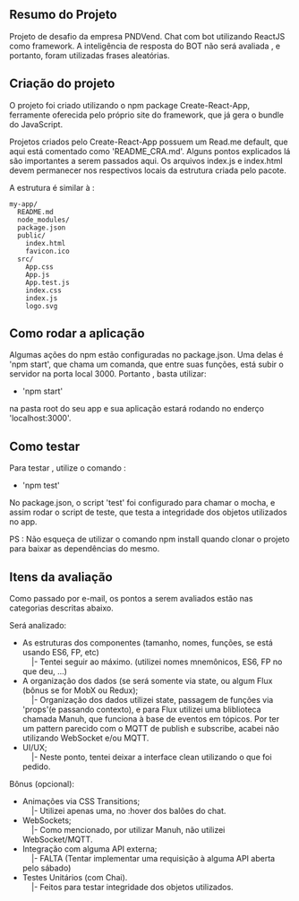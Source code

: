 ## Resumo do Projeto

Projeto de desafio da empresa PNDVend. Chat com bot utilizando ReactJS como framework. A inteligência de resposta do BOT não será avaliada , e portanto, foram utilizadas frases aleatórias.

## Criação do projeto

O projeto foi criado utilizando o npm package Create-React-App, ferramente oferecida pelo próprio site do framework, que já gera o bundle do JavaScript.

Projetos criados pelo Create-React-App possuem um Read.me default, que aqui está comentado como 'README_CRA.md'. Alguns pontos explicados lá são importantes a serem passados aqui. Os arquivos index.js e index.html devem permanecer nos respectivos locais da estrutura criada pelo pacote.

A estrutura é similar à :

```
my-app/
  README.md
  node_modules/
  package.json
  public/
    index.html
    favicon.ico
  src/
    App.css
    App.js
    App.test.js
    index.css
    index.js
    logo.svg
```

## Como rodar a aplicação

Algumas ações do npm estão configuradas no package.json. Uma delas é 'npm start', que chama um comanda, que entre suas funções, está subir o servidor na porta local 3000. Portanto , basta utilizar:

* 'npm start'

na pasta root do seu app e sua aplicação estará rodando no enderço 'localhost:3000'.

## Como testar

Para testar , utilize o comando :

* 'npm test'

No package.json, o script 'test' foi configurado para chamar o mocha, e assim rodar o script de teste, que testa a integridade dos objetos utilizados no app.

PS : Não esqueça de utilizar o comando npm install quando clonar o projeto para baixar as dependências do mesmo.

## Itens da avaliação

Como passado por e-mail, os pontos a serem avaliados estão nas categorias descritas abaixo.

Será analizado:

* As estruturas dos componentes (tamanho, nomes, funções, se está usando ES6, FP, etc)<br />
  &nbsp;&nbsp;&nbsp;&nbsp;|- Tentei seguir ao máximo. (utilizei nomes mnemônicos, ES6, FP no que deu, ...)
* A organização dos dados (se será somente via state, ou algum Flux (bônus se for MobX ou Redux);<br />
  &nbsp;&nbsp;&nbsp;&nbsp;|- Organização dos dados utilizei state, passagem de funções via 'props'(e passando contexto), e para Flux utilizei uma bliblioteca chamada Manuh, que funciona à base de eventos em tópicos. Por ter um pattern parecido com o MQTT de publish e subscribe, acabei não utilizando WebSocket e/ou MQTT.
* UI/UX;<br />
  &nbsp;&nbsp;&nbsp;&nbsp;|- Neste ponto, tentei deixar a interface clean utilizando o que foi pedido.

Bônus (opcional):

* Animações via CSS Transitions;<br />
  &nbsp;&nbsp;&nbsp;&nbsp;|- Utilizei apenas uma, no :hover dos balões do chat.
* WebSockets;<br />
  &nbsp;&nbsp;&nbsp;&nbsp;|- Como mencionado, por utilizar Manuh, não utilizei WebSocket/MQTT.
* Integração com alguma API externa;<br />
  &nbsp;&nbsp;&nbsp;&nbsp;|- FALTA (Tentar implementar uma requisição à alguma API aberta pelo sábado)
* Testes Unitários (com Chai).<br />
  &nbsp;&nbsp;&nbsp;&nbsp;|- Feitos para testar integridade dos objetos utilizados.
